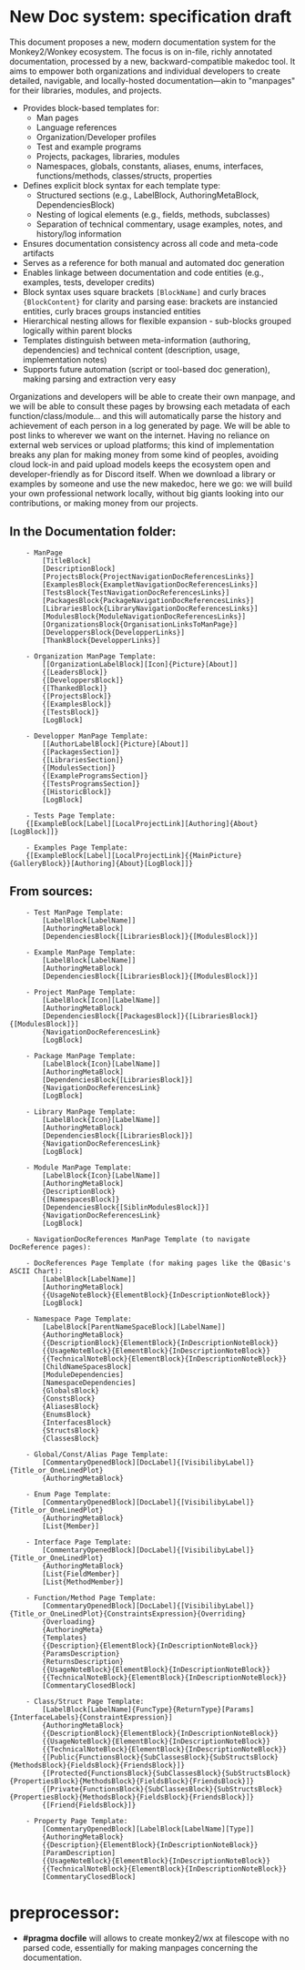 # New Doc system: specification draft
This document proposes a new, modern documentation system for the Monkey2/Wonkey ecosystem. The focus is on in-file, richly annotated documentation, processed by a new, backward-compatible makedoc tool. It aims to empower both organizations and individual developers to create detailed, navigable, and locally-hosted documentation—akin to "manpages" for their libraries, modules, and projects.

- Provides block-based templates for:
	- Man pages
	- Language references
	- Organization/Developer profiles
	- Test and example programs
	- Projects, packages, libraries, modules
	- Namespaces, globals, constants, aliases, enums, interfaces, functions/methods, classes/structs, properties
- Defines explicit block syntax for each template type:
	- Structured sections (e.g., LabelBlock, AuthoringMetaBlock, DependenciesBlock)
	- Nesting of logical elements (e.g., fields, methods, subclasses)
	- Separation of technical commentary, usage examples, notes, and history/log information
- Ensures documentation consistency across all code and meta-code artifacts
- Serves as a reference for both manual and automated doc generation
- Enables linkage between documentation and code entities (e.g., examples, tests, developer credits)
- Block syntax uses square brackets `[BlockName]` and curly braces `{BlockContent}` for clarity and parsing ease: brackets are instancied entities, curly braces groups instancied entities
- Hierarchical nesting allows for flexible expansion - sub-blocks grouped logically within parent blocks
- Templates distinguish between meta-information (authoring, dependencies) and technical content (description, usage, implementation notes)
- Supports future automation (script or tool-based doc generation), making parsing and extraction very easy

Organizations and developers will be able to create their own manpage, and we will be able to consult these pages by browsing each metadata of each function/class/module... and this will automatically parse the history and achievement of each person in a log generated by page. We will be able to post links to wherever we want on the internet. Having no reliance on external web services or upload platforms; this kind of implementation breaks any plan for making money from some kind of peoples, avoiding cloud lock-in and paid upload models keeps the ecosystem open and developer-friendly as for Discord itself. When we download a library or examples by someone and use the new makedoc, here we go: we will build your own professional network locally, without big giants looking into our contributions, or making money from our projects.

 ## In the Documentation folder:
	
		- ManPage
			[TitleBlock]
			[DescriptionBlock]
  			[ProjectsBlock{ProjectNavigationDocReferencesLinks}]
  			[ExamplesBlock{ExampletNavigationDocReferencesLinks}]
  			[TestsBlock{TestNavigationDocReferencesLinks}]
  			[PackagesBlock{PackageNavigationDocReferencesLinks}]
  			[LibrariesBlock{LibraryNavigationDocReferencesLinks}]
  			[ModulesBlock{ModuleNavigationDocReferencesLinks}]
			[OrganizationsBlock{OrganisationLinksToManPage}]
			[DeveloppersBlock{DevelopperLinks}]
			[ThankBlock{DevelopperLinks}]
  
		- Organization ManPage Template:
			[[OrganizationLabelBlock][Icon]{Picture}[About]]
			{[LeadersBlock]}
			{[DeveloppersBlock]}
			{[ThankedBlock]}
			{[ProjectsBlock]}
			{[ExamplesBlock]}
			{[TestsBlock]}
			[LogBlock]

		- Developper ManPage Template:
			[[AuthorLabelBlock]{Picture}[About]]
			{[PackagesSection]}
			{[LibrariesSection]}
			{[ModulesSection]}
			{[ExampleProgramsSection]}
			{[TestsProgramsSection]}
			{[HistoricBlock]}
			[LogBlock]
			
		- Tests Page Template:
		{[ExampleBlock[Label][LocalProjectLink][Authoring]{About}[LogBlock]]}
			
		- Examples Page Template:
		{[ExampleBlock[Label][LocalProjectLink]{{MainPicture}{GalleryBlock}}[Authoring]{About}[LogBlock]]}

## From sources:

		- Test ManPage Template:
			[LabelBlock[LabelName]]
			[AuthoringMetaBlock]
			[DependenciesBlock{[LibrariesBlock]}{[ModulesBlock]}]
		
		- Example ManPage Template:
			[LabelBlock[LabelName]]
			[AuthoringMetaBlock]
			[DependenciesBlock{[LibrariesBlock]}{[ModulesBlock]}]
		
		- Project ManPage Template:
			[LabelBlock[Icon][LabelName]]
			[AuthoringMetaBlock]
			[DependenciesBlock{[PackagesBlock]}{[LibrariesBlock]}{[ModulesBlock]}]
  			{NavigationDocReferencesLink}
			[LogBlock]
	
		- Package ManPage Template:
			[LabelBlock{Icon}[LabelName]]
			[AuthoringMetaBlock]
			[DependenciesBlock{[LibrariesBlock]}]
  			{NavigationDocReferencesLink}
			[LogBlock]
		
		- Library ManPage Template:
			[LabelBlock{Icon}[LabelName]]
			[AuthoringMetaBlock]
			[DependenciesBlock{[LibrariesBlock]}]
  			{NavigationDocReferencesLink}
			[LogBlock]
		
		- Module ManPage Template:
			[LabelBlock{Icon}[LabelName]]
			[AuthoringMetaBlock]
			{DescriptionBlock}
			{[NamespacesBlock]}
			[DependenciesBlock{[SiblinModulesBlock]}]
  			{NavigationDocReferencesLink}
			[LogBlock]

		- NavigationDocReferences ManPage Template (to navigate DocReference pages):

  		- DocReferences Page Template (for making pages like the QBasic's ASCII Chart):
  			[LabelBlock[LabelName]]
  			[AuthoringMetaBlock]
			{{UsageNoteBlock}{ElementBlock}{InDescriptionNoteBlock}}
  			[LogBlock]

		- Namespace Page Template:
			[LabelBlock[ParentNameSpaceBlock][LabelName]]
			{AuthoringMetaBlock}
			{{DescriptionBlock}{ElementBlock}{InDescriptionNoteBlock}}
			{{UsageNoteBlock}{ElementBlock}{InDescriptionNoteBlock}}
			{{TechnicalNoteBlock}{ElementBlock}{InDescriptionNoteBlock}}
			[ChildNameSpacesBlock]
			[ModuleDependencies]
			[NamespaceDependencies]
			{GlobalsBlock}
			{ConstsBlock}
			{AliasesBlock}
			{EnumsBlock}
			{InterfacesBlock}
			{StructsBlock}
			{ClassesBlock}

		- Global/Const/Alias Page Template:
			[CommentaryOpenedBlock][DocLabel]{[VisibilibyLabel]}{Title_or_OneLinedPlot} 	
			{AuthoringMetaBlock}
		
		- Enum Page Template:
			[CommentaryOpenedBlock][DocLabel]{[VisibilibyLabel]}{Title_or_OneLinedPlot} 	
			{AuthoringMetaBlock}
			[List{Member}]
		
		- Interface Page Template:
			[CommentaryOpenedBlock][DocLabel]{[VisibilibyLabel]}{Title_or_OneLinedPlot} 	
			{AuthoringMetaBlock}
			[List{FieldMember}]
			[List{MethodMember}]
	
		- Function/Method Page Template:
		 	[CommentaryOpenedBlock][DocLabel]{[VisibilibyLabel]}{Title_or_OneLinedPlot}{ConstraintsExpression}{Overriding}
		 	{Overloading}
		 	{AuthoringMeta}
		 	{Templates}
		 	{{Description}{ElementBlock}{InDescriptionNoteBlock}}
		 	{ParamsDescription}
		 	{ReturnsDescription}
		 	{{UsageNoteBlock}{ElementBlock}{InDescriptionNoteBlock}}
		 	{{TechnicalNoteBlock}{ElementBlock}{InDescriptionNoteBlock}}
		 	[CommentaryClosedBlock]

		- Class/Struct Page Template:
			[LabelBlock[LabelName]{FuncType}{ReturnType}[Params]{InterfaceLabels}{ConstraintExpression}]
			{AuthoringMetaBlock}
			{{DescriptionBlock}{ElementBlock}{InDescriptionNoteBlock}}
			{{UsageNoteBlock}{ElementBlock}{InDescriptionNoteBlock}}
			{{TechnicalNoteBlock}{ElementBlock}{InDescriptionNoteBlock}}
			{[Public{FunctionsBlock}{SubClassesBlock}{SubStructsBlock}{MethodsBlock}{FieldsBlock}{FriendsBlock}]}
			{[Protected{FunctionsBlock}{SubClassesBlock}{SubStructsBlock}{PropertiesBlock}{MethodsBlock}{FieldsBlock}{FriendsBlock}]}
			{[Private{FunctionsBlock}{SubClassesBlock}{SubStructsBlock}{PropertiesBlock}{MethodsBlock}{FieldsBlock}{FriendsBlock}]}
			{[Friend{FieldsBlock}]}

		- Property Page Template:
			[CommentaryOpenedBlock][LabelBlock[LabelName][Type]] 	
		 	{AuthoringMetaBlock}
		 	{{Description}{ElementBlock}{InDescriptionNoteBlock}}
		 	[ParamDescription]
		 	{{UsageNoteBlock}{ElementBlock}{InDescriptionNoteBlock}}
		 	{{TechnicalNoteBlock}{ElementBlock}{InDescriptionNoteBlock}}
		 	[CommentaryClosedBlock]

# preprocessor:

- **#pragma docfile** will allows to create monkey2/wx at filescope with no parsed code, essentially for making manpages concerning the documentation.
